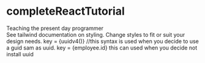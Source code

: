 # completeReactTutorial
Teaching the present day programmer<br/>
See tailwind documentation on styling. Change styles to fit or suit your design needs.
key = {uuidv4()} //this syntax is used when you decide to use a guid sam as uuid.
key = {employee.id} this can used when you decide not install uuid

